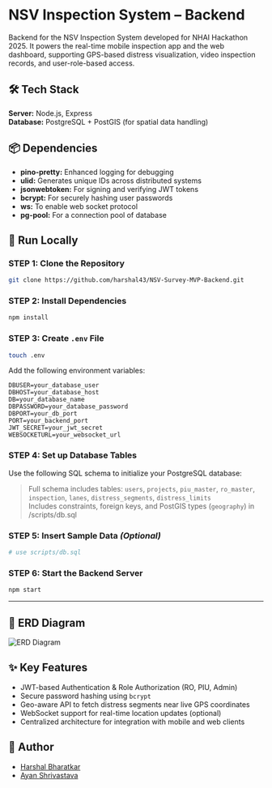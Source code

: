 # NSV Inspection System – Backend

Backend for the NSV Inspection System developed for NHAI Hackathon 2025. It powers the real-time mobile inspection app and the web dashboard, supporting GPS-based distress visualization, video inspection records, and user-role-based access.

## 🛠 Tech Stack

**Server:** Node.js, Express  
**Database:** PostgreSQL + PostGIS (for spatial data handling)


## 📦 Dependencies

- **pino-pretty:** Enhanced logging for debugging
- **ulid:** Generates unique IDs across distributed systems
- **jsonwebtoken:** For signing and verifying JWT tokens
- **bcrypt:** For securely hashing user passwords
- **ws:** To enable web socket protocol
- **pg-pool:** For a connection pool of database

## 🚀 Run Locally

### STEP 1: Clone the Repository

```bash
git clone https://github.com/harshal43/NSV-Survey-MVP-Backend.git
```

### STEP 2: Install Dependencies

```bash
npm install
```

### STEP 3: Create `.env` File

```bash
touch .env
```

Add the following environment variables:

```env
DBUSER=your_database_user
DBHOST=your_database_host
DB=your_database_name
DBPASSWORD=your_database_password
DBPORT=your_db_port
PORT=your_backend_port
JWT_SECRET=your_jwt_secret
WEBSOCKETURL=your_websocket_url
```

### STEP 4: Set up Database Tables

Use the following SQL schema to initialize your PostgreSQL database:

> Full schema includes tables: `users`, `projects`, `piu_master`, `ro_master`, `inspection`, `lanes`, `distress_segments`, `distress_limits`  
> Includes constraints, foreign keys, and PostGIS types (`geography`)  in /scripts/db.sql

### STEP 5: Insert Sample Data *(Optional)*

```bash
# use scripts/db.sql
```

### STEP 6: Start the Backend Server

```bash
npm start
```

---

## 📸 ERD Diagram

![ERD Diagram](https://drive.google.com/file/d/1D-X1__X3k73F4ypw7UJEQ2-dt1zXM1f6/view?usp=drive_link)


## ✨ Key Features

- JWT-based Authentication & Role Authorization (RO, PIU, Admin)
- Secure password hashing using `bcrypt`
- Geo-aware API to fetch distress segments near live GPS coordinates
- WebSocket support for real-time location updates (optional)
- Centralized architecture for integration with mobile and web clients


## 👤 Author


- [Harshal Bharatkar](https://www.linkedin.com/in/harshal-bharatkar/)
- [Ayan Shrivastava](https://www.linkedin.com/in/ayan-shrivastava-248501194?utm_source=share&utm_campaign=share_via&utm_content=profile&utm_medium=android_app)
